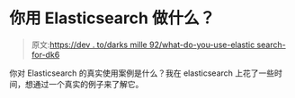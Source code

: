 # 你用 Elasticsearch 做什么？

> 原文:[https://dev . to/darks mille 92/what-do-you-use-elastic search-for-dk6](https://dev.to/darksmile92/what-do-you-use-elasticsearch-for-dk6)

你对 Elasticsearch 的真实使用案例是什么？我在 elasticsearch 上花了一些时间，想通过一个真实的例子来了解它。